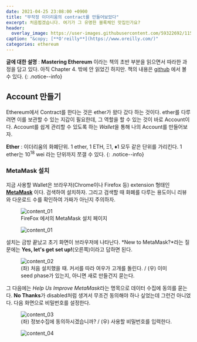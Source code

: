 ```yaml
---
date: 2021-04-25 23:08:00 +0900
title: "무작정 이더리움의 contract를 만들어보았다"
excerpt: 처음뵙겠습니다. 여기가 그 유명한 블록체인 맛집인가요?
header:
  overlay_image: https://user-images.githubusercontent.com/59322692/115996783-b2431280-a61b-11eb-9933-1ae1e4fe5811.png
caption: "&copy; [**O'reilly**](https://www.oreilly.com/)"
categories: ethereum
---
```


**글에 대한 설명** : **Mastering Ethereum** 이라는 책의 초반 부분을 읽으면서 따라한 과정을 담고 있다. 아직 Chapter 4. 밖에 안 읽었긴 하지만.
책의 내용은 [github](https://github.com/ethereumbook/ethereumbook) 에서 볼 수 있다.
{: .notice--info}

## Account 만들기

Ethereum에서 Contract를 한다는 것은 ether가 왔다 갔다 하는 것이다. ether를 다루려면 이를 보관할 수 있는 지갑이 필요한데, 그 역할을 할 수
있는 것이 바로 Account이다. Account를 쉽게 관리할 수 있도록 하는 *Wallet*을 통해 나의 Account를 만들어보자.

**Ether** : 이더리움의 화폐단위. 1 ether, 1 ETH, Ξ1, &#9830;1 모두 같은 단위를 가리킨다. 1 ether는 10<sup>18</sup> wei 라는 단위까지 쪼갤 수 있다.
{: .notice--info}

### MetaMask 설치

지금 사용할 Wallet은 브라우저(Chrome이나 Firefox 등) extension 형태인 [**MetaMask**](https://metamask.io/) 이다. 검색하여 설치하자.
그리고 검색할 때 화폐를 다루는 용도이니 리뷰와 다운로드 수를 확인하여 가짜가 아닌지 주의하자.

<figure>
  <img src="https://user-images.githubusercontent.com/59322692/116092898-2a274080-a6e1-11eb-8042-9dc1c99a155b.png"
       alt="content_01">
  <figcaption>FireFox 에서의 MetaMask 설치 페이지</figcaption>
</figure>

<figure>
  <img src=""
       alt="content_01">
  <figcaption></figcaption>
</figure>

설치는 금방 끝났고 초기 화면이 브라우저에 나타난다. *New to MetaMask?*라는 질문에는 **Yes, let's get set up!**(오른쪽)이라고 답하면 된다.

<figure>
  <img src="https://user-images.githubusercontent.com/59322692/116097439-1bdb2380-a6e5-11eb-99ed-0f23a67cf786.png"
       alt="content_02">
  <figcaption>(좌) 처음 설치했을 때. 커서를 따라 여우가 고개를 돌린다. / (우) 이미 seed phase가 있는지, 아니면 새로 만들건지 묻는다.</figcaption>
</figure>

그 다음에는 *Help Us Improve MetaMask*라는 명목으로 데이터 수집에 동의를 묻는다. **No Thanks**가 disabled처럼 생겨서 무조건 동의해야 하나
싶었는데 그런건 아니었다. 다음 화면으로 비밀번호를 설정한다.

<figure>
  <img src="https://user-images.githubusercontent.com/59322692/116098333-f4d12180-a6e5-11eb-81fe-3598c00a19c8.png"
       alt="content_03">
  <figcaption>(좌) 정보수집에 동의하시겠습니까? / (우) 사용할 비밀번호를 입력한다.</figcaption>
</figure>

<figure>
  <img src=""
       alt="content_04">
  <figcaption></figcaption>
</figure>